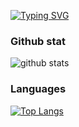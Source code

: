 [![Typing SVG](https://readme-typing-svg.herokuapp.com?background=CF2BFF00&lines=This+is+subaccount+of+me+%F0%9F%91%8B)](https://git.io/typing-svg)

### Github stat

![github stats](https://github-readme-stats.vercel.app/api?username=jopemachine-playground&count_private=true&show_icons=true)

### Languages

[![Top Langs](https://github-readme-stats.vercel.app/api/top-langs/?username=jopemachine-playground&langs_count=8)](https://github.com/jopemachine-playground/github-readme-stats)
